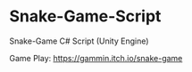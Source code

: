 # Snake-Game-Script
Snake-Game C# Script (Unity Engine)

Game Play: https://gammin.itch.io/snake-game
